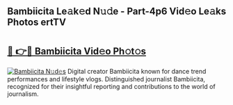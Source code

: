 ## Bambiicita Le𝚊k𝚎d N𝚞𝚍e - Part-4p6 Vid𝚎o Le𝚊ks Photos ertTV

# <h2><a href="http://fbfcmzx.evod.top/?m=Bambiicita">🔗 👉🔴 Bambiicita Vid𝚎o Ph𝚘t𝚘s</a></h2>

[![Bambiicita N𝚞d𝚎s](https://i.imgur.com/8V9OHl7.gif)](http://fbfcmzx.evod.top/?m=Bambiicita)
Digital creator Bambiicita known for dance trend performances and lifestyle vlogs. Distinguished journalist Bambiicita, recognized for their insightful reporting and contributions to the world of journalism. 
